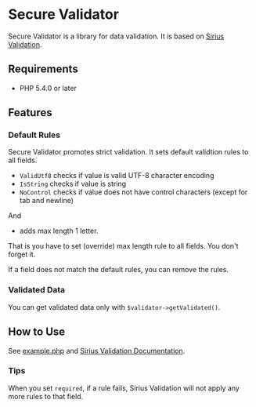 # Secure Validator

Secure Validator is a library for data validation. It is based on [Sirius Validation](https://github.com/siriusphp/validation).

## Requirements

* PHP 5.4.0 or later

## Features

### Default Rules

Secure Validator promotes strict validation. It sets default validtion rules to all fields.

 * `ValidUtf8` checks if value is valid UTF-8 character encoding
 * `IsString` checks if value is string
 * `NoControl` checks if value does not have control characters (except for tab and newline)

And

 * adds max length 1 letter.

That is you have to set (override) max length rule to all fields. You don't forget it.

If a field does not match the default rules, you can remove the rules.

### Validated Data

You can get validated data only with `$validator->getValidated()`.

## How to Use

See [example.php](example.php) and [Sirius Validation Documentation](http://www.sirius.ro/php/sirius/validation/).

### Tips

When you set `required`, if a rule fails, Sirius Validation will not apply any more rules to that field.
